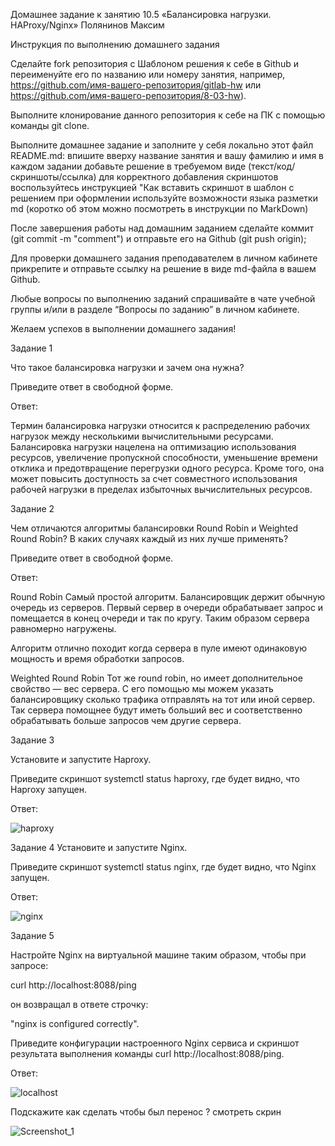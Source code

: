 Домашнее задание к занятию 10.5 «Балансировка нагрузки. HAProxy/Nginx» Полянинов Максим 

Инструкция по выполнению домашнего задания

Сделайте fork репозитория c Шаблоном решения к себе в Github и переименуйте его по названию или номеру занятия, например, https://github.com/имя-вашего-репозитория/gitlab-hw или https://github.com/имя-вашего-репозитория/8-03-hw).

Выполните клонирование данного репозитория к себе на ПК с помощью команды git clone.

Выполните домашнее задание и заполните у себя локально этот файл README.md:
впишите вверху название занятия и вашу фамилию и имя
в каждом задании добавьте решение в требуемом виде (текст/код/скриншоты/ссылка)
для корректного добавления скриншотов воспользуйтесь инструкцией "Как вставить скриншот в шаблон с решением
при оформлении используйте возможности языка разметки md (коротко об этом можно посмотреть в инструкции по MarkDown)

После завершения работы над домашним заданием сделайте коммит (git commit -m "comment") и отправьте его на Github (git push origin);

Для проверки домашнего задания преподавателем в личном кабинете прикрепите и отправьте ссылку на решение в виде md-файла в вашем Github.

Любые вопросы по выполнению заданий спрашивайте в чате учебной группы и/или в разделе “Вопросы по заданию” в личном кабинете.

Желаем успехов в выполнении домашнего задания!

Задание 1

Что такое балансировка нагрузки и зачем она нужна?

Приведите ответ в свободной форме.

Ответ:

Термин балансировка нагрузки относится к распределению рабочих нагрузок между несколькими вычислительными ресурсами. Балансировка нагрузки нацелена на оптимизацию использования ресурсов, увеличение пропускной способности, уменьшение времени отклика и предотвращение перегрузки одного ресурса. Кроме того, она может повысить доступность за счет совместного использования рабочей нагрузки в пределах избыточных вычислительных ресурсов.


Задание 2

Чем отличаются алгоритмы балансировки Round Robin и Weighted Round Robin? В каких случаях каждый из них лучше применять?

Приведите ответ в свободной форме.

Ответ:

Round Robin
Самый простой алгоритм. Балансировщик держит обычную очередь из серверов. Первый сервер в очереди обрабатывает запрос и помещается в конец очереди и так по кругу. Таким образом сервера равномерно нагружены.

Алгоритм отлично походит когда сервера в пуле имеют одинаковую мощность и время обработки запросов.


Weighted Round Robin
Тот же round robin, но имеет дополнительное свойство — вес сервера. С его помощью мы можем указать балансировщику сколько трафика отправлять на тот или иной сервер. Так сервера помощнее будут иметь больший вес и соответственно обрабатывать больше запросов чем другие сервера.



Задание 3

Установите и запустите Haproxy.

Приведите скриншот systemctl status haproxy, где будет видно, что Haproxy запущен.



Ответ:

![haproxy](https://user-images.githubusercontent.com/75700701/230154187-abe19fd2-88e6-447b-9ca4-46bcf5349b03.png)




Задание 4
Установите и запустите Nginx.

Приведите скриншот systemctl status nginx, где будет видно, что Nginx запущен.


Ответ:

![nginx](https://user-images.githubusercontent.com/75700701/230153628-2c13f26c-a494-494b-876b-9b0924d66dce.png)


Задание 5

Настройте Nginx на виртуальной машине таким образом, чтобы при запросе:

curl http://localhost:8088/ping

он возвращал в ответе строчку:

"nginx is configured correctly".

Приведите конфигурации настроенного Nginx сервиса и скриншот результата выполнения команды curl http://localhost:8088/ping.

Ответ:

![localhost](https://user-images.githubusercontent.com/75700701/230206378-09ee5dad-f453-4c0e-918d-c9961d9e2883.png)




Подскажите как сделать чтобы был перенос ? смотреть скрин 

![Screenshot_1](https://user-images.githubusercontent.com/75700701/230206777-3734c604-6c09-44a6-be48-df84a99f8d91.png)


